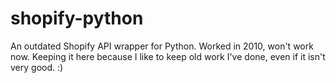 shopify-python
==============

An outdated Shopify API wrapper for Python. Worked in 2010, won't work now. Keeping it here because I like to keep old work I've done, even if it isn't very good. :)
